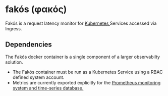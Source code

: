 # fakós (φακός)

Fakós is a request latency monitor for [ Kubernetes ](https://kubernetes.io/) Services accessed via Ingress.

## Dependencies
The Fakós docker container is a single component of a larger observabilty solution.

* The Fakós container must be run as a Kubernetes Service using a RBAC defined system account.
* Metrics are currently exported explicitly for the [ Prometheus monitoring system and time-series database. ](https://prometheus.io/) 
